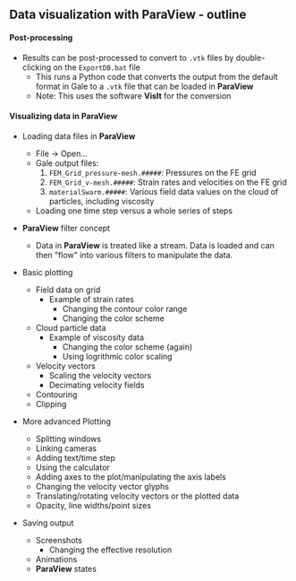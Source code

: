 ## Data visualization with **ParaView**  - outline

#### Post-processing
- Results can be post-processed to convert to `.vtk` files by double-clicking on the `ExportDB.bat` file
  - This runs a Python code that converts the output from the default format in Gale to a `.vtk` file that can be loaded in **ParaView**
  - Note: This uses the software **VisIt** for the conversion

#### Visualizing data in **ParaView**
- Loading data files in **ParaView**
  - File -> Open...
  - Gale output files:
    1. `FEM_Grid_pressure-mesh.#####`: Pressures on the FE grid
    2. `FEM_Grid_v-mesh.#####`: Strain rates and velocities on the FE grid
    3. `materialSwarm.#####`: Various field data values on the cloud of particles, including viscosity
  - Loading one time step versus a whole series of steps
- **ParaView** filter concept
  - Data in **ParaView** is treated like a stream. Data is loaded and can then "flow" into various filters to manipulate the data.

- Basic plotting
  - Field data on grid
    - Example of strain rates
      - Changing the contour color range
      - Changing the color scheme
  - Cloud particle data
    - Example of viscosity data
      - Changing the color scheme (again)
      - Using logrithmic color scaling
  - Velocity vectors
    - Scaling the velocity vectors
    - Decimating velocity fields
  - Contouring
  - Clipping

- More advanced Plotting
  - Splitting windows
  - Linking cameras
  - Adding text/time step
  - Using the calculator
  - Adding axes to the plot/manipulating the axis labels
  - Changing the velocity vector glyphs
  - Translating/rotating velocity vectors or the plotted data
  - Opacity, line widths/point sizes

- Saving output
  - Screenshots
    - Changing the effective resolution
  - Animations
  - **ParaView** states
